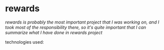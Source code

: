 # rewards 
*rewards is probably the most important project that I was working on, and I took most of the responsibility there, so it's quite important that I can summarize what I have done in rewards project*

technologies used: 